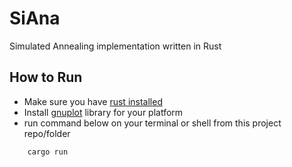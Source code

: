 # SiAna

Simulated Annealing implementation written in Rust

## How to Run

- Make sure you have [rust installed](https://www.rust-lang.org/tools/install)
- Install [gnuplot](http://www.gnuplot.info/) library for your platform 
- run command below on your terminal or shell from this project repo/folder
```
    cargo run
```
